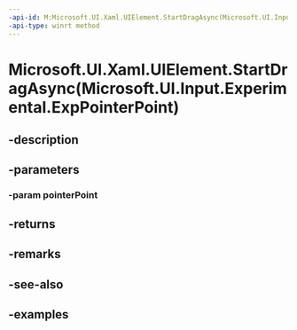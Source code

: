 ```yaml
---
-api-id: M:Microsoft.UI.Xaml.UIElement.StartDragAsync(Microsoft.UI.Input.Experimental.ExpPointerPoint)
-api-type: winrt method
---
```


# Microsoft.UI.Xaml.UIElement.StartDragAsync(Microsoft.UI.Input.Experimental.ExpPointerPoint)

<!--
public Windows.Foundation.IAsyncOperation<Windows.ApplicationModel.DataTransfer.DataPackageOperation> StartDragAsync (Microsoft.UI.Input.Experimental.ExpPointerPoint pointerPoint);
-->


## -description

## -parameters

### -param pointerPoint

## -returns

## -remarks

## -see-also

## -examples


